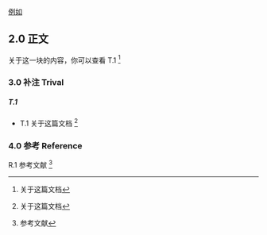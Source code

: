 

[例如](#T.1)

## 2.0 正文

关于这一块的内容，你可以查看 T.1 [^T.1]

### 3.0 补注 Trival

##### T.1

- T.1 关于这篇文档 [^T.1]

[^T.1]: 关于这篇文档

### 4.0 参考 Reference

R.1 参考文献 [^R.1]

[^R.1]: 参考文献
